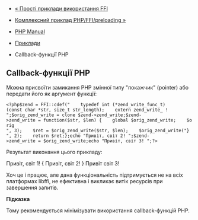 - [« Прості приклади використання FFI](ffi.examples-basic.md)
- [Комплексний приклад PHP/FFI/preloading »](ffi.examples-complete.md)

- [PHP Manual](index.md)
- [Приклади](ffi.examples.md)
- Callback-функції PHP

## Callback-функції PHP

Можна присвоїти замикання PHP змінної типу "покажчик" (pointer) або
передати його як аргумент функції:

` <?php$zend = FFI::cdef("    typedef int (*zend_write_func_t)(const char *str, size_t str_length);    extern zend_write_ !
";$orig_zend_write = clone $zend->zend_write;$zend->zend_write = function($str, $len) {    global $orig_zend_write;    $orig
", 3);    $ret = $orig_zend_write($str, $len);    $orig_zend_write("}
", 2);    return $ret;};echo "Привіт, світ 2!
";$zend->zend_write = $orig_zend_write;echo "Привіт, світ 3!
";?> `

Результат виконання цього прикладу:

Привіт, світ 1!
{
Привіт, світ 2!
}
Привіт світ 3!

Хоч це і працює, але дана функціональність підтримується не на
всіх платформах libffi, не ефективна і викликає витік ресурсів при
завершення запитів.

**Підказка**

Тому рекомендується мінімізувати використання callback-функцій PHP.

